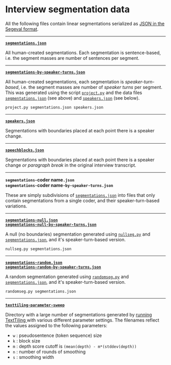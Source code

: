 # Interview segmentation data

All the following files contain linear segmentations serialized as [JSON in the Segeval format](http://segeval.readthedocs.org/en/latest/user/quickstart/#loading-data).

---

[**`segmentations.json`**](segmentations.json)<a name="segmentations"></a>

All human-created segmentations. Each segmentation is sentence-based, i.e. the segment masses are number of sentences per segment.

---

[**`segmentations-by-speaker-turns.json`**](segmentations-by-speaker-turns.json)

All human-created segmentations, each segmentation is *speaker-turn-based*, i.e. the segment masses are number of *speaker turns* per segment. This was generated using the script [`project.py`](../../project.py) and the data files [`segmentations.json`](#segmentations) (see above) and [`speakers.json`](#speakers) (see below).

    project.py segmentations.json speakers.json 

---

[**`speakers.json`**](speakers.json)<a name="speakers"></a>

Segmentations with boundaries placed at each point there is a speaker change.

---

[**`speechblocks.json`**](speechblocks.json)

Segmentations with boundaries placed at each point there is a speaker change *or paragraph break* in the original interview transcript.

---

**`segmentations-`coder name`.json`**<br>
**`segmentations-`coder name`-by-speaker-turns.json`**

These are simply subdivisions of [`segmentations.json`](#segmentations) into files that only contain segmentations from a single coder, and their speaker-turn-based variations.

---

[**`segmentations-null.json`**](segmentations-null.json)<br>
[**`segmentations-null-by-speaker-turns.json`**](segmentations-null-by-speaker-turns.json)

A null (no boundaries) segmentation generated using [`nullseg.py`](../nullseg.py) and [`segmentations.json`](#segmentations), and it's speaker-turn-based version.

    nullseg.py segmentations.json

---

[**`segmentations-random.json`**](segmentations-random.json)<br>
[**`segmentations-random-by-speaker-turns.json`**](segmentations-random-by-speaker-turns.json)

A random segmentation generated using [`randomseg.py`](../randomseg.py) and [`segmentations.json`](#segmentations), and it's speaker-turn-based version.

    randomseg.py segmentations.json

---

[**`texttiling-parameter-sweep`**](texttiling-parameter-sweep)

Directory with a large number of segmentations generated by [running TextTiling ](https://github.com/contours/textseg/blob/master/run-texttiling.hs) with various different parameter settings. The filenames reflect the values assigned to the following parameters: 

* `w` : pseudosentence (token sequence) size
* `k` : block size
* `m` : depth score cutoff is `(mean(depth) - m*(stddev(depth))`
* `n` : number of rounds of smoothing
* `s` : smoothing width
